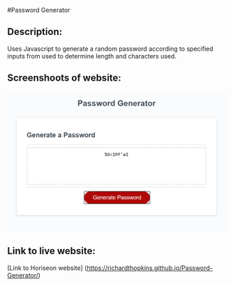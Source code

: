 #Password Generator


## Description:

Uses Javascript to generate a random password according to specified inputs from used to determine length and characters used.


## Screenshoots of website:


![example of password generated with password generator website](./assets/images/website.png)


## Link to live website:

[Link to Horiseon website]
(https://richardthopkins.github.io/Password-Generator/)

